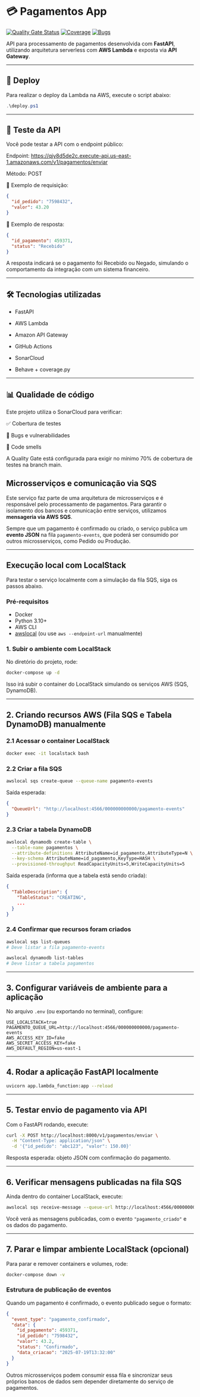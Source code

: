 # 💳 Pagamentos App

[![Quality Gate Status](https://sonarcloud.io/api/project_badges/measure?project=FIAP-Tech-Challenge-SOAT-10_pagamentos-app&metric=alert_status)](https://sonarcloud.io/summary/new_code?id=FIAP-Tech-Challenge-SOAT-10_pagamentos-app)
[![Coverage](https://sonarcloud.io/api/project_badges/measure?project=FIAP-Tech-Challenge-SOAT-10_pagamentos-app&metric=coverage)](https://sonarcloud.io/summary/new_code?id=FIAP-Tech-Challenge-SOAT-10_pagamentos-app)
[![Bugs](https://sonarcloud.io/api/project_badges/measure?project=FIAP-Tech-Challenge-SOAT-10_pagamentos-app&metric=bugs)](https://sonarcloud.io/summary/new_code?id=FIAP-Tech-Challenge-SOAT-10_pagamentos-app)

API para processamento de pagamentos desenvolvida com **FastAPI**, utilizando arquitetura serverless com **AWS Lambda** e exposta via **API Gateway**.

---

## 🚀 Deploy

Para realizar o deploy da Lambda na AWS, execute o script abaixo:


```powershell
.\deploy.ps1
```


---

## 🧪 Teste da API
Você pode testar a API com o endpoint público:

Endpoint: https://qjy8d5de2c.execute-api.us-east-1.amazonaws.com/v1/pagamentos/enviar

Método: POST

🔸 Exemplo de requisição:
```json
{
  "id_pedido": "7598432",
  "valor": 43.20
}
```

🔸 Exemplo de resposta:
```json
{
  "id_pagamento": 459371,
  "status": "Recebido"
}
```

A resposta indicará se o pagamento foi Recebido ou Negado, simulando o comportamento da integração com um sistema financeiro.

---

## 🛠 Tecnologias utilizadas


* FastAPI

* AWS Lambda

* Amazon API Gateway

* GitHub Actions

* SonarCloud

* Behave + coverage.py

---

## 📊 Qualidade de código

Este projeto utiliza o SonarCloud para verificar:

✅ Cobertura de testes

🐞 Bugs e vulnerabilidades

📐 Code smells

A Quality Gate está configurada para exigir no mínimo 70% de cobertura de testes na branch main.

## Microsserviços e comunicação via SQS

Este serviço faz parte de uma arquitetura de microsserviços e é responsável pelo processamento de pagamentos. Para garantir o isolamento dos bancos e comunicação entre serviços, utilizamos **mensageria via AWS SQS**.

Sempre que um pagamento é confirmado ou criado, o serviço publica um **evento JSON** na fila `pagamento-events`, que poderá ser consumido por outros microsserviços, como Pedido ou Produção.

---

## Execução local com LocalStack

Para testar o serviço localmente com a simulação da fila SQS, siga os passos abaixo.

### Pré-requisitos

- Docker
- Python 3.10+
- AWS CLI
- [awslocal](https://github.com/localstack/awscli-local) (ou use `aws --endpoint-url` manualmente)

### 1. Subir o ambiente com LocalStack

No diretório do projeto, rode:

```bash
docker-compose up -d
```

Isso irá subir o container do LocalStack simulando os serviços AWS (SQS, DynamoDB).

---

## 2. Criando recursos AWS (Fila SQS e Tabela DynamoDB) manualmente

### 2.1 Acessar o container LocalStack

```bash
docker exec -it localstack bash
```

### 2.2 Criar a fila SQS

```bash
awslocal sqs create-queue --queue-name pagamento-events
```

Saída esperada:

```json
{
  "QueueUrl": "http://localhost:4566/000000000000/pagamento-events"
}
```

### 2.3 Criar a tabela DynamoDB

```bash
awslocal dynamodb create-table \
  --table-name pagamentos \
  --attribute-definitions AttributeName=id_pagamento,AttributeType=N \
  --key-schema AttributeName=id_pagamento,KeyType=HASH \
  --provisioned-throughput ReadCapacityUnits=5,WriteCapacityUnits=5
```

Saída esperada (informa que a tabela está sendo criada):

```json
{
  "TableDescription": {
    "TableStatus": "CREATING",
    ...
  }
}
```

### 2.4 Confirmar que recursos foram criados

```bash
awslocal sqs list-queues
# Deve listar a fila pagamento-events

awslocal dynamodb list-tables
# Deve listar a tabela pagamentos
```

---

## 3. Configurar variáveis de ambiente para a aplicação

No arquivo `.env` (ou exportando no terminal), configure:

```
USE_LOCALSTACK=true
PAGAMENTO_QUEUE_URL=http://localhost:4566/000000000000/pagamento-events
AWS_ACCESS_KEY_ID=fake
AWS_SECRET_ACCESS_KEY=fake
AWS_DEFAULT_REGION=us-east-1
```

---

## 4. Rodar a aplicação FastAPI localmente

```bash
uvicorn app.lambda_function:app --reload
```

---

## 5. Testar envio de pagamento via API

Com o FastAPI rodando, execute:

```bash
curl -X POST http://localhost:8000/v1/pagamentos/enviar \
  -H "Content-Type: application/json" \
  -d '{"id_pedido": "abc123", "valor": 150.00}'
```

Resposta esperada: objeto JSON com confirmação do pagamento.

---

## 6. Verificar mensagens publicadas na fila SQS

Ainda dentro do container LocalStack, execute:

```bash
awslocal sqs receive-message --queue-url http://localhost:4566/000000000000/pagamento-events
```

Você verá as mensagens publicadas, com o evento `"pagamento_criado"` e os dados do pagamento.

---

## 7. Parar e limpar ambiente LocalStack (opcional)

Para parar e remover containers e volumes, rode:

```bash
docker-compose down -v
```

### Estrutura de publicação de eventos

Quando um pagamento é confirmado, o evento publicado segue o formato:

```json
{
  "event_type": "pagamento_confirmado",
  "data": {
    "id_pagamento": 459371,
    "id_pedido": "7598432",
    "valor": 43.2,
    "status": "Confirmado",
    "data_criacao": "2025-07-19T13:32:00"
  }
}
```

Outros microsserviços podem consumir essa fila e sincronizar seus próprios bancos de dados sem depender diretamente do serviço de pagamentos.
